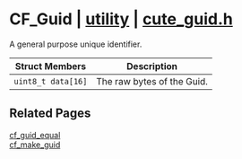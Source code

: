 # CF_Guid | [utility](https://github.com/RandyGaul/cute_framework/blob/master/docs/utility_readme.md) | [cute_guid.h](https://github.com/RandyGaul/cute_framework/blob/master/include/cute_guid.h)

A general purpose unique identifier.

Struct Members | Description
--- | ---
`uint8_t data[16]` | The raw bytes of the Guid.

## Related Pages

[cf_guid_equal](https://github.com/RandyGaul/cute_framework/blob/master/docs/utility/cf_guid_equal.md)  
[cf_make_guid](https://github.com/RandyGaul/cute_framework/blob/master/docs/utility/cf_make_guid.md)  
